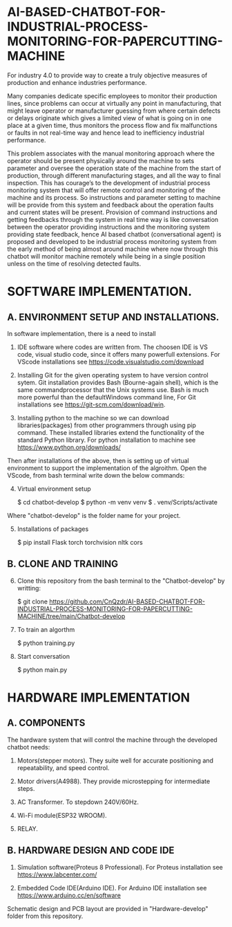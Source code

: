 # AI-BASED-CHATBOT-FOR-INDUSTRIAL-PROCESS-MONITORING-FOR-PAPERCUTTING-MACHINE
For industry 4.0 to provide way to create a truly objective measures of production and enhance industries performance.

Many companies dedicate specific employees to monitor their production lines, since problems can occur at virtually any point in manufacturing, that might leave operator or manufacturer guessing from where certain defects or delays originate which gives a limited view of what is going on in one place at a given time, thus monitors the process flow and fix malfunctions or faults in not real-time way and hence lead to inefficiency industrial performance.

This problem associates with the manual monitoring approach where the operator should be present physically around the machine to sets parameter and oversee the operation state of the machine from the start of production, through different manufacturing stages, and all the way to final inspection. This has courage’s to the development of industrial process monitoring system that will offer remote control and monitoring of the machine and its process. So instructions and parameter setting to machine will be provide from this system and feedback about the operation faults and current states will be present. Provision of command instructions and getting feedbacks through the system in real time way is like conversation between the operator providing instructions and the monitoring system providing state feedback, hence AI based chatbot (conversational agent) is proposed and developed to be industrial process monitoring system from the early method of being almost around machine where now through this chatbot will monitor machine remotely while being in a single position unless on the time of resolving detected faults.

# SOFTWARE IMPLEMENTATION.
## A. ENVIRONMENT SETUP AND INSTALLATIONS.

In software implementation, there is a need to install 

1. IDE software where codes are written from. The choosen IDE is VS code, visual studio code, since it offers many powerfull extensions. For VScode installations see https://code.visualstudio.com/download

2. Installing Git for the given operating system to have version control sytem. Git installation provides Bash (Bourne-again shell), which is the same commandprocessor that the Unix systems use. Bash is much more powerful than the defaultWindows command line, For Git installations see https://git-scm.com/download/win.

3. Installing python to the machine so we can download libraries(packages) from other programmers through using pip command. These installed libraries extend the functionality of the standard Python library. For python installation to machine see https://www.python.org/downloads/

Then after installations of the above, then is setting up of virtual environment to support the implementation of the algroithm. Open the VScode, from bash terminal write down the below commands:

4. Virtual environment setup
    
     $ cd chatbot-develop
     $ python -m venv venv
     $ . venv/Scripts/activate

Where "chatbot-develop" is the folder name for your project.

5. Installations of packages

     $ pip install Flask torch torchvision nltk cors

## B. CLONE AND TRAINING

6. Clone this repository from the bash terminal to the "Chatbot-develop" by writting:
    
     $ git clone https://github.com/CnQzdr/AI-BASED-CHATBOT-FOR-INDUSTRIAL-PROCESS-MONITORING-FOR-PAPERCUTTING-MACHINE/tree/main/Chatbot-develop

7. To train an algorthm
     
     $ python training.py

8. Start conversation
    
     $ python main.py

# HARDWARE IMPLEMENTATION

## A. COMPONENTS
The hardware system that will control the machine through the developed chatbot needs:

1. Motors(stepper motors). They suite well for accurate positioning and repeatability, and speed control.

2. Motor drivers(A4988). They provide microstepping for intermediate steps.

3. AC Transformer. To stepdown 240V/60Hz.

4. Wi-Fi module(ESP32 WROOM).

5. RELAY.

## B. HARDWARE DESIGN AND CODE IDE

1. Simulation software(Proteus 8 Professional). For Proteus installation see https://www.labcenter.com/

2. Embedded Code IDE(Arduino IDE). For Arduino IDE installation see https://www.arduino.cc/en/software

Schematic design and PCB layout are provided in "Hardware-develop" folder from this repository.
